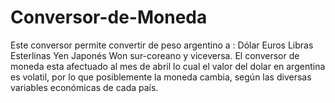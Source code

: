 # Conversor-de-Moneda
Este conversor permite convertir de peso argentino a :   Dólar  Euros  Libras Esterlinas  Yen Japonés  Won sur-coreano   y viceversa.  El conversor de moneda esta afectuado al mes de abril lo cual el valor del dolar en argentina es volatil, por lo que posiblemente la moneda cambia, según las diversas variables económicas de cada país. 
